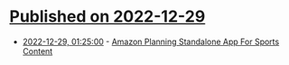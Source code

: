 # [Published on 2022-12-29](index.md)

* [2022-12-29, 01:25:00](https://entertainment.slashdot.org/story/22/12/28/2251244/amazon-planning-standalone-app-for-sports-content?utm_source=rss1.0mainlinkanon&utm_medium=feed) - [Amazon Planning Standalone App For Sports Content](https://entertainment.slashdot.org/story/22/12/28/2251244/amazon-planning-standalone-app-for-sports-content?utm_source=rss1.0mainlinkanon&utm_medium=feed)
